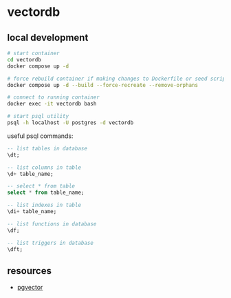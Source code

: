 # vectordb

## local development
```bash
# start container
cd vectordb
docker compose up -d

# force rebuild container if making changes to Dockerfile or seed scripts
docker compose up -d --build --force-recreate --remove-orphans

# connect to running container
docker exec -it vectordb bash

# start psql utility
psql -h localhost -U postgres -d vectordb
```

useful psql commands:
```sql
-- list tables in database
\dt;

-- list columns in table
\d+ table_name;

-- select * from table
select * from table_name;

-- list indexes in table
\di+ table_name;

-- list functions in database
\df;

-- list triggers in database
\dft;
```

## resources
- [pgvector](https://github.com/pgvector/pgvector)